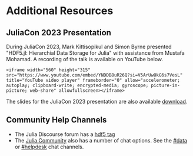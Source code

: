 # Additional Resources

## JuliaCon 2023 Presentation

During JuliaCon 2023, Mark Kittisopikul and Simon Byrne presented "HDF5.jl: Hierarchial Data Storage for Julia" with assistance from Mustafa Mohamad. A recording of the talk is available on YouTube below.

```@raw html
<iframe width="560" height="315" src="https://www.youtube.com/embed/YNDDB8uR26Q?si=V5ArUwOkG6s7VesL" title="YouTube video player" frameborder="0" allow="accelerometer; autoplay; clipboard-write; encrypted-media; gyroscope; picture-in-picture; web-share" allowfullscreen></iframe>
```

The slides for the JuliaCon 2023 presentation are also available [download](https://github.com/JuliaIO/HDF5.jl/blob/master/docs/juliacon_2023/juliacon_2023_presentation.pdf).

## Community Help Channels

* The Julia Discourse forum has a [hdf5 tag](https://discourse.julialang.org/tag/hdf5)
* The [Julia Community](https://julialang.org/community/) also has a number of chat options. See the [#data](https://julialang.slack.com/archives/C674VR0HH) or [#helpdesk](https://julialang.slack.com/archives/C6A044SQH) chat channels.
